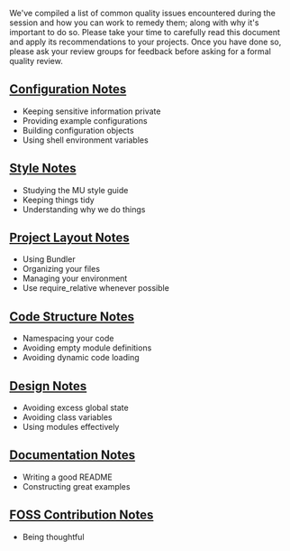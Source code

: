 We've compiled a list of common quality issues encountered during the session and how you can work to remedy them; along with why it's important to do so. Please take your time to carefully read this document and apply its recommendations to your projects. Once you have done so, please ask your review groups for feedback before asking for a formal quality review.

## [Configuration Notes](https://github.com/mendicant-university/s10-notes/blob/master/configuration.md)

  - Keeping sensitive information private
  - Providing example configurations
  - Building configuration objects
  - Using shell environment variables

## [Style Notes](https://github.com/mendicant-university/s10-notes/blob/master/style.md)
  
  - Studying the MU style guide
  - Keeping things tidy
  - Understanding why we do things 

## [Project Layout Notes](https://github.com/mendicant-university/s10-notes/blob/master/project_layout.md)

  - Using Bundler
  - Organizing your files
  - Managing your environment
  - Use require\_relative whenever possible

## [Code Structure Notes](https://github.com/mendicant-university/s10-notes/blob/master/code_structure.md)

  - Namespacing your code
  - Avoiding empty module definitions
  - Avoiding dynamic code loading 

## [Design Notes](https://github.com/mendicant-university/s10-notes/blob/master/design.md)

  - Avoiding excess global state 
  - Avoiding class variables
  - Using modules effectively

## [Documentation Notes](https://github.com/mendicant-university/s10-notes/blob/master/documentation.md)

  - Writing a good README
  - Constructing great examples

## [FOSS Contribution Notes](https://github.com/mendicant-university/s10-notes/blob/master/contributing_to_oss.md)

  - Being thoughtful
